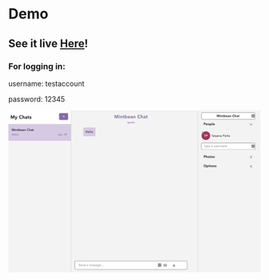 # Demo

## See it live <a href="https://tparks18.github.io/Chat_Application/">Here</a>!

### For logging in:

username: testaccount

password: 12345

![](chatappgif.gif)
